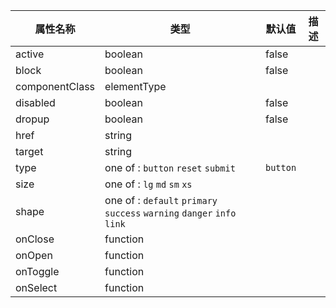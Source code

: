 属性名称           | 类型                                                                      | 默认值      | 描述
-------------- | ----------------------------------------------------------------------- | -------- | --
active         | boolean                                                                 | false    |
block          | boolean                                                                 | false    |
componentClass | elementType                                                             |          |
disabled       | boolean                                                                 | false    |
dropup         | boolean                                                                 | false    |
href           | string                                                                  |          |
target         | string                                                                  |          |
type           | one of : `button` `reset` `submit`                                      | `button` |
size           | one of : `lg` `md` `sm` `xs`                                            |          |
shape          | one of : `default` `primary` `success` `warning` `danger` `info` `link` |          |
onClose        | function                                                                |          |
onOpen         | function                                                                |          |
onToggle       | function                                                                |          |
onSelect       | function                                                                |          |
